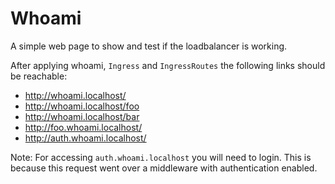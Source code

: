 # Whoami

A simple web page to show and test if the loadbalancer is working.

After applying whoami, ``Ingress`` and ``IngressRoutes`` the following links should be reachable:

- http://whoami.localhost/
- http://whoami.localhost/foo
- http://whoami.localhost/bar
- http://foo.whoami.localhost/
- http://auth.whoami.localhost/

Note: For accessing ``auth.whoami.localhost`` you will need to login. This is because this request went over a
middleware with authentication enabled.